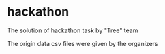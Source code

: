 # hackathon
The solution of hackathon task by "Tree" team

The origin data csv files were given by the organizers
